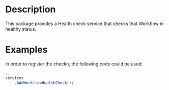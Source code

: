﻿# Description

This package provides a Health check service that checks that Workflow in healthy status. 

# Examples

In order to register the checkn, the following code could be used:

```csharp
...
services
    .AddWorkflowHealthCheck();
```